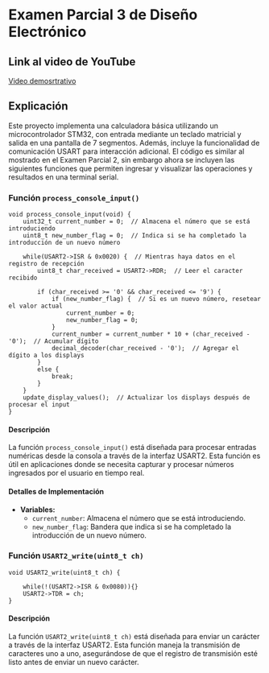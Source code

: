 # Examen Parcial 3 de Diseño Electrónico

## Link al video de YouTube

[Video demosrtrativo](URL)

## Explicación

Este proyecto implementa una calculadora básica utilizando un microcontrolador STM32, con entrada mediante un teclado matricial y salida en una pantalla de 7 segmentos. Además, incluye la funcionalidad de comunicación USART para interacción adicional. El código es similar al mostrado en el Examen Parcial 2, sin embargo ahora se incluyen las siguientes funciones que permiten ingresar y visualizar las operaciones y resultados en una terminal serial.

### Función `process_console_input()`

```
void process_console_input(void) {
    uint32_t current_number = 0;  // Almacena el número que se está introduciendo
    uint8_t new_number_flag = 0;  // Indica si se ha completado la introducción de un nuevo número

    while(USART2->ISR & 0x0020) {  // Mientras haya datos en el registro de recepción
        uint8_t char_received = USART2->RDR;  // Leer el caracter recibido

        if (char_received >= '0' && char_received <= '9') {
            if (new_number_flag) {  // Si es un nuevo número, resetear el valor actual
                current_number = 0;
                new_number_flag = 0;
            }
            current_number = current_number * 10 + (char_received - '0');  // Acumular dígito
            decimal_decoder(char_received - '0');  // Agregar el dígito a los displays
        }
        else {
            break;
        }
    }
    update_display_values();  // Actualizar los displays después de procesar el input
}
```

#### Descripción
La función `process_console_input()` está diseñada para procesar entradas numéricas desde la consola a través de la interfaz USART2. Esta función es útil en aplicaciones donde se necesita capturar y procesar números ingresados por el usuario en tiempo real.

#### Detalles de Implementación
- **Variables:**
  - `current_number`: Almacena el número que se está introduciendo.
  - `new_number_flag`: Bandera que indica si se ha completado la introducción de un nuevo número.

### Función `USART2_write(uint8_t ch)`
```
void USART2_write(uint8_t ch) {

	while(!(USART2->ISR & 0x0080)){}
	USART2->TDR = ch;
}
```
#### Descripción
La función `USART2_write(uint8_t ch)` está diseñada para enviar un carácter a través de la interfaz USART2. Esta función maneja la transmisión de caracteres uno a uno, asegurándose de que el registro de transmisión esté listo antes de enviar un nuevo carácter.


